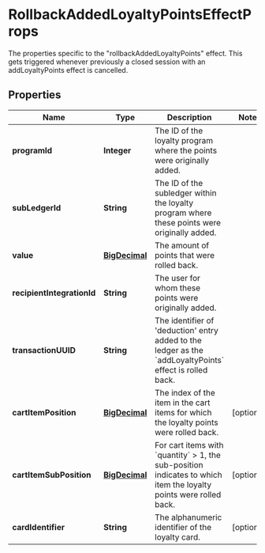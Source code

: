 

# RollbackAddedLoyaltyPointsEffectProps

The properties specific to the \"rollbackAddedLoyaltyPoints\" effect. This gets triggered whenever previously a closed session with an addLoyaltyPoints effect is cancelled.
## Properties

Name | Type | Description | Notes
------------ | ------------- | ------------- | -------------
**programId** | **Integer** | The ID of the loyalty program where the points were originally added. | 
**subLedgerId** | **String** | The ID of the subledger within the loyalty program where these points were originally added. | 
**value** | [**BigDecimal**](BigDecimal.md) | The amount of points that were rolled back. | 
**recipientIntegrationId** | **String** | The user for whom these points were originally added. | 
**transactionUUID** | **String** | The identifier of &#39;deduction&#39; entry added to the ledger as the &#x60;addLoyaltyPoints&#x60; effect is rolled back. | 
**cartItemPosition** | [**BigDecimal**](BigDecimal.md) | The index of the item in the cart items for which the loyalty points were rolled back. |  [optional]
**cartItemSubPosition** | [**BigDecimal**](BigDecimal.md) | For cart items with &#x60;quantity&#x60; &gt; 1, the sub-position indicates to which item the loyalty points were rolled back.  |  [optional]
**cardIdentifier** | **String** | The alphanumeric identifier of the loyalty card.  |  [optional]



